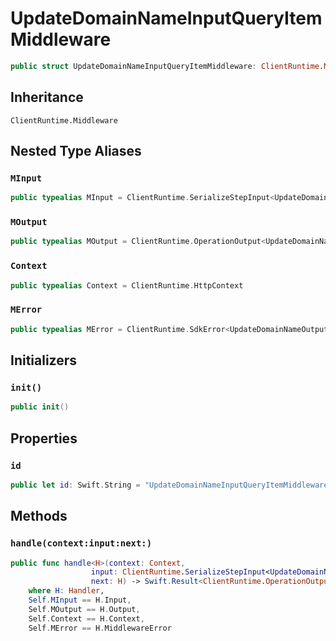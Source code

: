 # UpdateDomainNameInputQueryItemMiddleware

``` swift
public struct UpdateDomainNameInputQueryItemMiddleware: ClientRuntime.Middleware 
```

## Inheritance

`ClientRuntime.Middleware`

## Nested Type Aliases

### `MInput`

``` swift
public typealias MInput = ClientRuntime.SerializeStepInput<UpdateDomainNameInput>
```

### `MOutput`

``` swift
public typealias MOutput = ClientRuntime.OperationOutput<UpdateDomainNameOutputResponse>
```

### `Context`

``` swift
public typealias Context = ClientRuntime.HttpContext
```

### `MError`

``` swift
public typealias MError = ClientRuntime.SdkError<UpdateDomainNameOutputError>
```

## Initializers

### `init()`

``` swift
public init() 
```

## Properties

### `id`

``` swift
public let id: Swift.String = "UpdateDomainNameInputQueryItemMiddleware"
```

## Methods

### `handle(context:input:next:)`

``` swift
public func handle<H>(context: Context,
                  input: ClientRuntime.SerializeStepInput<UpdateDomainNameInput>,
                  next: H) -> Swift.Result<ClientRuntime.OperationOutput<UpdateDomainNameOutputResponse>, MError>
    where H: Handler,
    Self.MInput == H.Input,
    Self.MOutput == H.Output,
    Self.Context == H.Context,
    Self.MError == H.MiddlewareError
```
